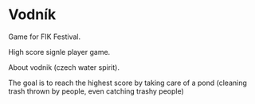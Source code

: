 # Vodník
Game for FIK Festival.

High score signle player game.

About vodnik (czech water spirit).

The goal is to reach the highest score by taking care of a pond (cleaning trash thrown by people, even catching trashy people)
